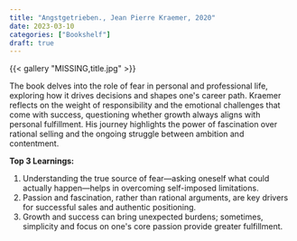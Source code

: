 ```yaml
---
title: "Angstgetrieben., Jean Pierre Kraemer, 2020"
date: 2023-03-10
categories: ["Bookshelf"]
draft: true
---
```


{{< gallery "MISSING,title.jpg" >}}

The book delves into the role of fear in personal and professional life, exploring how it drives decisions and shapes one's career path. Kraemer reflects on the weight of responsibility and the emotional challenges that come with success, questioning whether growth always aligns with personal fulfillment. His journey highlights the power of fascination over rational selling and the ongoing struggle between ambition and contentment.

**Top 3 Learnings:**

1. Understanding the true source of fear—asking oneself what could actually happen—helps in overcoming self-imposed limitations.
2. Passion and fascination, rather than rational arguments, are key drivers for successful sales and authentic positioning.
3. Growth and success can bring unexpected burdens; sometimes, simplicity and focus on one's core passion provide greater fulfillment.
